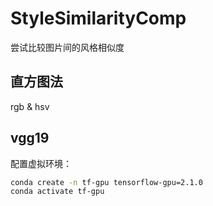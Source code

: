 # StyleSimilarityComp
尝试比较图片间的风格相似度
## 直方图法
rgb & hsv
## vgg19
配置虚拟环境：
```bash
conda create -n tf-gpu tensorflow-gpu=2.1.0
conda activate tf-gpu
```